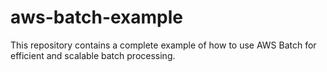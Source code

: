 # aws-batch-example
This repository contains a complete example of how to use AWS Batch for efficient and scalable batch processing.
